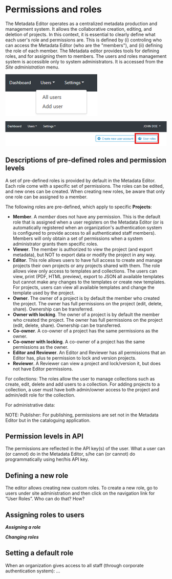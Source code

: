 # Permissions and roles

The Metadata Editor operates as a centralized metadata production and management system. It allows the collaborative creation, editing, and deletion of projects. In this context, it is essential to clearly define what each user's role and permissions are. This is defined by (i) controling who can access the Metadata Editor (who are the "members"), and (ii) defining the role of each member. The Metadata editor provides tools for defining roles, and for assigning them to members. The users and roles management system is accessible only to system administrators. It is accessed from the *Site administration* menu.

![image](https://github.com/mah0001/metadata-editor-docs-v2/blob/main/img/ME_UG_v1-0-0_permission_users_menu_settings.png)

![image](https://github.com/mah0001/metadata-editor-docs-v2/blob/main/img/ME_UG_v1-0-0_permission_users_roles_button.png)

## Descriptions of pre-defined roles and permission levels

A set of pre-defined roles is provided by default in the Metadata Editor. Each role come with a specific set of permissions. The roles can be edited, and new ones can be created. When creating new roles, be aware that only one role can be assigned to a member.

The following roles are pre-defined, which apply to specific **Projects**:
- **Member**. A *member* does not have any permission. This is the default role that is assigned when a user registers on the Metadata Editor (or is automatically registered when an organization's authentication system is configured to provide access to all authenticated staff members). Members will only obtain a set of permissions when a system administrator grants them specific roles. 
- **Viewer**. The member is authorized to view the project (and export metadata), but NOT to export data or modify the project in any way. 
- **Editor**. This role allows users to have full access to create and manage projects their own projects or any projects shared with them. The role allows view only access to templates and collections. The users can view, print (PDF, HTML preview), export to JSON all available templates but cannot make any changes to the templates or create new templates. For projects, users can view all available templates and change the template used by the project. 
- **Owner**. The owner of a project is by default the member who created the project. The owner has full permissions on the project (edit, delete, share). Ownership can be transferred.
- **Owner with locking**. The owner of a project is by default the member who created the project. The owner has full permissions on the project (edit, delete, share). Ownership can be transferred.
- **Co-owner**. A co-owner of a project has the same permissions as the owner.
- **Co-owner with locking**. A co-owner of a project has the same permissions as the owner.
- **Editor and Reviewer**. An Editor and Reviewer has all permissions that an Editor has, plus te permission to lock and version projects.
- **Reviewer**. A Reviewer can view a project and lock/version it, but does not have Editor permissions.

For collections: The roles allow the user to manage collections such as create, edit, delete and add users to a collection. For adding projects to a collection, a user must have both admin/owner access to the project and admin/edit role for the collection. 

For administrative data:

NOTE: Publisher: For publishing, permissions are set not in the Metadata Editor but in the cataloguing application.


## Permission levels in API

The permissions are reflected in the API key(s) of the user. What a user can (or cannot) do in the Metadata Editor, s/he can (or cannot) do programmatically using her/his API key.


## Defining a new role

The editor allows creating new custom roles. To create a new role, go to users under site administration and then click on the navigation link for “User Roles”. 
Who can do that? How?


## Assigning roles to users

***Assigning a role***

***Changing roles***



## Setting a default role

When an organization gives access to all staff (through corporate authentication system): ...



